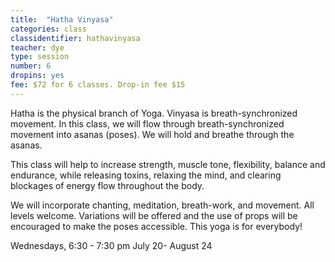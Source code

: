 ```yaml
---
title:  "Hatha Vinyasa"
categories: class
classidentifier: hathavinyasa
teacher: dye
type: session
number: 6
dropins: yes
fee: $72 for 6 classes. Drop-in fee $15
---
```

Hatha is the physical branch of Yoga. Vinyasa is breath-synchronized movement. In this class, we will flow through breath-synchronized movement into asanas (poses). We will hold and breathe through the asanas.

This class will help to increase strength, muscle tone, flexibility, balance and endurance, while releasing toxins, relaxing the mind, and clearing blockages of energy flow throughout the body.

We will incorporate chanting, meditation, breath-work, and movement.
All levels welcome. Variations will be offered and the use of props will be encouraged to make the poses accessible. This yoga is for everybody!

Wednesdays, 6:30 - 7:30 pm July 20- August 24
